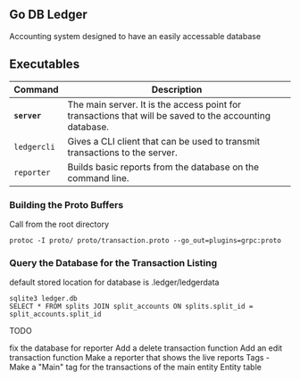 ## Go DB Ledger
Accounting system designed to have an easily accessable database

## Executables

| Command         | Description                                                                                             |
|-----------------|---------------------------------------------------------------------------------------------------------|
| **`server`**    | The main server. It is the access point for transactions that will be saved to the accounting database. |
| `ledgercli`     | Gives a CLI client that can be used to transmit transactions to the server.                             |
| `reporter`      | Builds basic reports from the database on the command line.                                             |


### Building the Proto Buffers
Call from the root directory
```
protoc -I proto/ proto/transaction.proto --go_out=plugins=grpc:proto
```

### Query the Database for the Transaction Listing
default stored location for database is .ledger/ledgerdata
```
sqlite3 ledger.db
SELECT * FROM splits JOIN split_accounts ON splits.split_id = split_accounts.split_id

```

TODO

fix the database for reporter
Add a delete transaction function
Add an edit transaction function
Make a reporter that shows the live reports
Tags - Make a "Main" tag for the transactions of the main entity
Entity table
